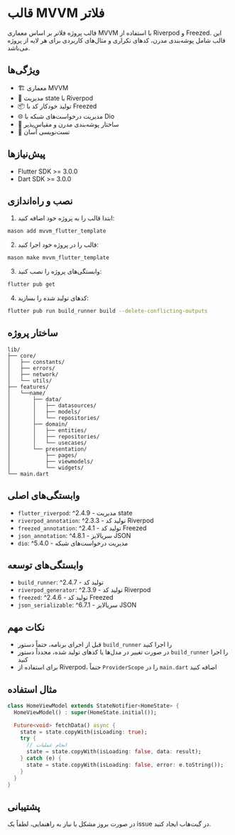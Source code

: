 # قالب MVVM فلاتر

قالب پروژه فلاتر بر اساس معماری MVVM با استفاده از Riverpod و Freezed. این قالب شامل پوشه‌بندی مدرن، کدهای تکراری و مثال‌های کاربردی برای هر لایه از پروژه می‌باشد.

## ویژگی‌ها

- 🏗️ معماری MVVM
- 🎯 مدیریت state با Riverpod
- 📦 تولید خودکار کد با Freezed
- 🌐 مدیریت درخواست‌های شبکه با Dio
- 📁 ساختار پوشه‌بندی مدرن و مقیاس‌پذیر
- 🧪 تست‌نویسی آسان

## پیش‌نیازها

- Flutter SDK >= 3.0.0
- Dart SDK >= 3.0.0

## نصب و راه‌اندازی

1. ابتدا قالب را به پروژه خود اضافه کنید:
```bash
mason add mvvm_flutter_template
```

2. قالب را در پروژه خود اجرا کنید:
```bash
mason make mvvm_flutter_template
```

3. وابستگی‌های پروژه را نصب کنید:
```bash
flutter pub get
```

4. کدهای تولید شده را بسازید:
```bash
flutter pub run build_runner build --delete-conflicting-outputs
```

## ساختار پروژه

```
lib/
├── core/
│   ├── constants/
│   ├── errors/
│   ├── network/
│   └── utils/
├── features/
│   └──name/
│       ├── data/
│       │   ├── datasources/
│       │   ├── models/
│       │   └── repositories/
│       ├── domain/
│       │   ├── entities/
│       │   ├── repositories/
│       │   └── usecases/
│       └── presentation/
│           ├── pages/
│           ├── viewmodels/
│           └── widgets/
└── main.dart
```

## وابستگی‌های اصلی

- `flutter_riverpod`: ^2.4.9 - مدیریت state
- `riverpod_annotation`: ^2.3.3 - تولید کد Riverpod
- `freezed_annotation`: ^2.4.1 - تولید کد Freezed
- `json_annotation`: ^4.8.1 - سریالایز JSON
- `dio`: ^5.4.0 - مدیریت درخواست‌های شبکه

## وابستگی‌های توسعه

- `build_runner`: ^2.4.7 - تولید کد
- `riverpod_generator`: ^2.3.9 - تولید کد Riverpod
- `freezed`: ^2.4.6 - تولید کد Freezed
- `json_serializable`: ^6.7.1 - سریالایز JSON

## نکات مهم

- قبل از اجرای برنامه، حتماً دستور `build_runner` را اجرا کنید
- در صورت تغییر در مدل‌ها یا کدهای تولید شده، مجدداً دستور `build_runner` را اجرا کنید
- برای استفاده از Riverpod، حتماً `ProviderScope` را در `main.dart` اضافه کنید

## مثال استفاده

```dart
class HomeViewModel extends StateNotifier<HomeState> {
  HomeViewModel() : super(HomeState.initial());

  Future<void> fetchData() async {
    state = state.copyWith(isLoading: true);
    try {
      // انجام عملیات
      state = state.copyWith(isLoading: false, data: result);
    } catch (e) {
      state = state.copyWith(isLoading: false, error: e.toString());
    }
  }
}
```

## پشتیبانی

در صورت بروز مشکل یا نیاز به راهنمایی، لطفاً یک issue در گیت‌هاب ایجاد کنید. 
